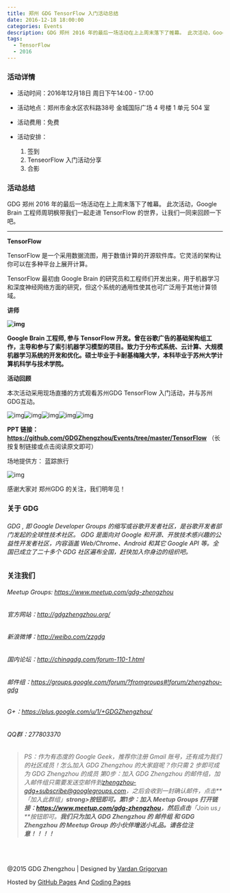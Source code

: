 ```yaml
---
title: 郑州 GDG TensorFlow 入门活动总结
date: 2016-12-18 18:00:00
categories: Events
description: GDG 郑州 2016 年的最后一场活动在上上周末落下了帷幕。 此次活动，Google Brain 工程师周玥枫带我们一起走进 TensorFlow 的世界，让我们一同来回顾一下吧。
tags:
  - TensorFlow
  - 2016
---
```


### **活动详情**

- 活动时间：2016年12月18日 周日下午14:00 - 17:00

- 活动地点：郑州市金水区农科路38号 金城国际广场 4 号楼 1 单元 504 室

- 活动费用：免费

- 活动安排：

  1. 签到
  2. TenseorFlow 入门活动分享
  3. 合影

### 活动总结

GDG 郑州 2016 年的最后一场活动在上上周末落下了帷幕。 此次活动，Google Brain 工程师周玥枫带我们一起走进 TensorFlow 的世界，让我们一同来回顾一下吧。

---

**TensorFlow**

TensorFlow 是一个采用数据流图，用于数值计算的开源软件库。它灵活的架构让你可以在多种平台上展开计算。

TensorFlow 最初由 Google Brain 的研究员和工程师们开发出来，用于机器学习和深度神经网络方面的研究，但这个系统的通用性使其也可广泛用于其他计算领域。

**讲师**

**![img](https://uc0.chinagdg.com/attachment/forum/201612/31/214121n5rno8n66f158onz.png)**

**Google Brain 工程师, 参与 TensorFlow 开发。曾在谷歌广告的基础架构组工作，主导和参与了索引机器学习模型的项目。致力于分布式系统、云计算、大规模机器学习系统的开发和优化。硕士毕业于卡耐基梅隆大学，本科毕业于苏州大学计算机科学与技术学院。**

**活动回顾**

本次活动采用现场直播的方式观看苏州GDG TensorFlow 入门活动，并与苏州GDG互动。

![img](https://uc0.chinagdg.com/attachment/forum/201612/31/214101odeqqetkiiz7c7zi.jpg)![img](https://uc0.chinagdg.com/attachment/forum/201612/31/214103h5dcxlkrxnkrk0do.jpg)![img](https://uc0.chinagdg.com/attachment/forum/201612/31/214104ctgi04154zx8btb7.jpg)![img](https://uc0.chinagdg.com/attachment/forum/201612/31/214104gv9scnhbt9rnntck.jpg)![img](https://uc0.chinagdg.com/attachment/forum/201612/31/214104rv7vs0vns2zad0s7.jpg)

**PPT 链接：https://github.com/GDGZhengzhou/Events/tree/master/TensorFlow**   （长按复制链接或点击阅读原文即可）

场地提供方： 蓝踪旅行

![img](https://uc0.chinagdg.com/attachment/forum/201612/31/214135y7lp7hmlmjujtlm8.jpg)

感谢大家对 郑州GDG 的关注，我们明年见！

### 关于 GDG

###### GDG , 即 Google Developer Groups 的缩写或谷歌开发者社区，是谷歌开发者部门发起的全球性技术社区。 GDG 是面向对 Google 和开源、开放技术感兴趣的公益性开发者社区，内容涵盖 Web/Chrome、Android 和其它 Google API 等。全国已成立了二十多个 GDG 社区遍布全国，赶快加入你身边的组织吧。

### 关注我们

###### Meetup Groups: <https://www.meetup.com/gdg-zhengzhou>

###### 官方网站：<http://gdgzhengzhou.org/>

###### 新浪微博：<http://weibo.com/zzgdg>

###### 国内论坛：<http://chinagdg.com/forum-110-1.html>

###### 邮件组：<https://groups.google.com/forum/?fromgroups#!forum/zhengzhou-gdg>

###### G+：<https://plus.google.com/u/1/+GDGZhengzhou/>

###### QQ群：277803370

> ###### PS：作为有态度的 Google Geek，推荐你注册 Gmail 账号，还有成为我们的社区成员！怎么加入 GDG Zhengzhou 的大家庭呢？你只需 2 步即可成为 GDG Zhengzhou 的成员 第0步：加入 GDG Zhengzhou 的邮件组，加入邮件组只需要发送空邮件到[zhengzhou-gdg+subscribe@googlegroups.com](mailto:zhengzhou-gdg+subscribe@googlegroups.com)，之后会收到一封确认邮件，点击**「加入此群组」**strong>按钮即可。第1步：加入 Meetup Groups 打开链接：<https://www.meetup.com/gdg-zhengzhou>，然后点击**「Join us」**按钮即可。**我们只为加入 GDG Zhengzhou 的 邮件组 和 GDG Zhengzhou 的 Meetup Group 的小伙伴增送小礼品。请各位注意！！！！**

​     

@2015 GDG Zhengzhou | Designed by [Vardan Grigoryan](http://vg.am/)

Hosted by [GitHub Pages](https://pages.github.com/) And [Coding Pages](https://pages.coding.net/)

